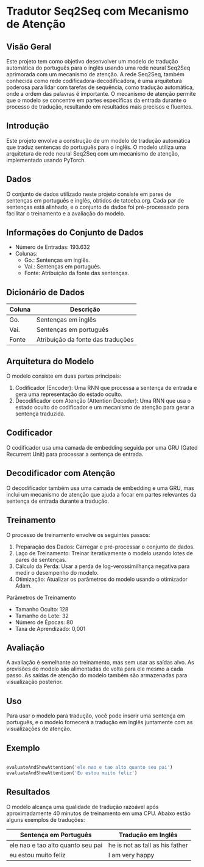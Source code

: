 # Tradutor Seq2Seq com Mecanismo de Atenção

## Visão Geral

Este projeto tem como objetivo desenvolver um modelo de tradução automática do português para o inglês usando uma rede neural Seq2Seq aprimorada com um mecanismo de atenção. A rede Seq2Seq, também conhecida como rede codificadora-decodificadora, é uma arquitetura poderosa para lidar com tarefas de sequência, como tradução automática, onde a ordem das palavras é importante. O mecanismo de atenção permite que o modelo se concentre em partes específicas da entrada durante o processo de tradução, resultando em resultados mais precisos e fluentes.

## Introdução
Este projeto envolve a construção de um modelo de tradução automática que traduz sentenças do português para o inglês. O modelo utiliza uma arquitetura de rede neural Seq2Seq com um mecanismo de atenção, implementado usando PyTorch.

## Dados
O conjunto de dados utilizado neste projeto consiste em pares de sentenças em português e inglês, obtidos de tatoeba.org. Cada par de sentenças está alinhado, e o conjunto de dados foi pré-processado para facilitar o treinamento e a avaliação do modelo.

## Informações do Conjunto de Dados
* Número de Entradas: 193.632
* Colunas:
   * Go.: Sentenças em inglês.
   * Vai.: Sentenças em português.
   * Fonte: Atribuição da fonte das sentenças.

 ## Dicionário de Dados
 	
| Coluna  | Descrição |
| ------------- | ------------- |
| Go.  | Sentenças em inglês  |
| Vai.  | Sentenças em português  |
| Fonte  | Atribuição da fonte das traduções  |

## Arquitetura do Modelo
O modelo consiste em duas partes principais:

1. Codificador (Encoder): Uma RNN que processa a sentença de entrada e gera uma representação do estado oculto.
2. Decodificador com Atenção (Attention Decoder): Uma RNN que usa o estado oculto do codificador e um mecanismo de atenção para gerar a sentença traduzida.
   
## Codificador
O codificador usa uma camada de embedding seguida por uma GRU (Gated Recurrent Unit) para processar a sentença de entrada.

## Decodificador com Atenção
O decodificador também usa uma camada de embedding e uma GRU, mas inclui um mecanismo de atenção que ajuda a focar em partes relevantes da sentença de entrada durante a tradução.

## Treinamento
O processo de treinamento envolve os seguintes passos:

1. Preparação dos Dados: Carregar e pré-processar o conjunto de dados.
2. Laço de Treinamento: Treinar iterativamente o modelo usando lotes de pares de sentenças.
3. Cálculo da Perda: Usar a perda de log-verossimilhança negativa para medir o desempenho do modelo.
4. Otimização: Atualizar os parâmetros do modelo usando o otimizador Adam.

Parâmetros de Treinamento
* Tamanho Oculto: 128
* Tamanho do Lote: 32
* Número de Épocas: 80
* Taxa de Aprendizado: 0,001

## Avaliação

A avaliação é semelhante ao treinamento, mas sem usar as saídas alvo. As previsões do modelo são alimentadas de volta para ele mesmo a cada passo. As saídas de atenção do modelo também são armazenadas para visualização posterior.

## Uso
Para usar o modelo para tradução, você pode inserir uma sentença em português, e o modelo fornecerá a tradução em inglês juntamente com as visualizações de atenção.

## Exemplo 

```python

evaluateAndShowAttention('ele nao e tao alto quanto seu pai')
evaluateAndShowAttention('Eu estou muito feliz')

```

## Resultados
O modelo alcança uma qualidade de tradução razoável após aproximadamente 40 minutos de treinamento em uma CPU. Abaixo estão alguns exemplos de traduções:

| Sentença em Português  | Tradução em Inglês |
| ------------- | ------------- |
| ele nao e tao alto quanto seu pai  | he is not as tall as his father  |
| eu estou muito feliz  | I am very happy  |


